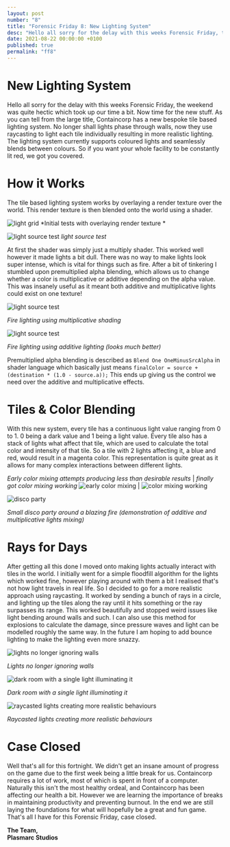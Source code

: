 ```yaml
---
layout: post
number: "8"
title: "Forensic Friday 8: New Lighting System"
desc: "Hello all sorry for the delay with this weeks Forensic Friday, the weekend was quite hectic which took up our time a bit. Now time for the new stuff. As you can tell from the large title, Containcorp has a new bespoke tile based lighting system. No longer shall lights phase through walls, now they use raycasting to light each tile individually resulting in more realistic lighting. The lighting system currently supports coloured lights and seamlessly blends between colours. So if you want your whole facility to be constantly lit red, we got you covered."
date: 2021-08-22 00:00:00 +0100
published: true
permalink: "ff8"
---
```

# New Lighting System

Hello all sorry for the delay with this weeks Forensic Friday, the weekend was quite hectic which took up our time a bit. Now time for the new stuff. As you can tell from the large title, Containcorp has a new bespoke tile based lighting system. No longer shall lights phase through walls, now they use raycasting to light each tile individually resulting in more realistic lighting. The lighting system currently supports coloured lights and seamlessly blends between colours. So if you want your whole facility to be constantly lit red, we got you covered.

# How it Works

The tile based lighting system works by overlaying a render texture over the world. This render texture is then blended onto the world using a shader.

![light grid](./forensic-friday-media/ff08/lighting-grid.png)
*Initial tests with overlaying render texture *

![light source test](./forensic-friday-media/ff08/light-source-test.png)
*light source test*

At first the shader was simply just a multiply shader. This worked well however it made lights a bit dull. There was no way to make lights look super intense, which is vital for things such as fire. After a bit of tinkering I stumbled upon premultiplied alpha blending, which allows us to change whether a color is multiplicative or additive depending on the alpha value. This was insanely useful as it meant both additive and multiplicative lights could exist on one texture!

![light source test](./forensic-friday-media/ff08/mult-fire.png)

*Fire lighting using multiplicative shading*

![light source test](./forensic-friday-media/ff08/prealpha-fire.png)

*Fire lighting using additive lighting (looks much better)*

Premultiplied alpha blending is described as ```Blend One OneMinusSrcAlpha``` in shader language which basically just means ```finalColor = source + (destination * (1.0 - source.a));``` This ends up giving us the control we need over the additive and multiplicative effects.

# Tiles & Color Blending

With this new system, every tile has a continuous light value ranging from 0 to 1. 0 being a dark value and 1 being a light value. Every tile also has a stack of lights what affect that tile, which are used to calculate the total color and intensity of that tile. So a tile with 2 lights affecting it, a blue and red, would result in a magenta color. This representation is quite great as it allows for many complex interactions between different lights.

*Early color mixing attempts producing less than desirable results* | *finally got color mixing working*
![early color mixing](./forensic-friday-media/ff08/color1.png) | ![color mixing working](./forensic-friday-media/ff08/color1.png)


![disco party](./forensic-friday-media/ff08/color3.png)

*Small disco party around a blazing fire (demonstration of additive and multiplicative lights mixing)*

# Rays for Days

After getting all this done I moved onto making lights actually interact with tiles in the world. I initially went for a simple floodfill algorithm for the lights which worked fine, however playing around with them a bit I realised that's not how light travels in real life. So I decided to go for a more realistic approach using raycasting. It worked by sending a bunch of rays in a circle, and lighting up the tiles along the ray until it hits something or the ray surpasses its range. This worked beautifully and stopped weird issues like light bending around walls and such. I can also use this method for explosions to calculate the damage, since pressure waves and light can be modelled roughly the same way. In the future I am hoping to add bounce lighting to make the lighting even more snazzy.

![lights no longer ignoring walls](./forensic-friday-media/ff08/ray1.png)

*Lights no longer ignoring walls*

![dark room with a single light illuminating it](./forensic-friday-media/ff08/ray2.png)

*Dark room with a single light illuminating it*

![raycasted lights creating more realistic behaviours](./forensic-friday-media/ff08/ray3.png)

*Raycasted lights creating more realistic behaviours*

# Case Closed

Well that's all for this fortnight. We didn't get an insane amount of progress on the game due to the first week being a little break for us. Containcorp requires a lot of work, most of which is spent in front of a computer. Naturally this isn't the most healthy ordeal, and Containcorp has been affecting our health a bit. However we are learning the importance of breaks in maintaining productivity and preventing burnout. In the end we are still laying the foundations for what will hopefully be a great and fun game. That's all I have for this Forensic Friday, case closed.

**The Team,**\
**Plasmarc Studios**
